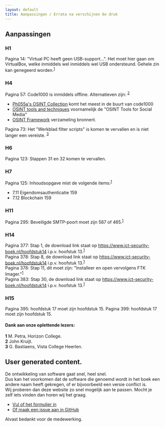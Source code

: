 ```yaml
---
layout: default
title: Aanpassingen / Errata na verschijnen 6e druk
---
```

## Aanpassingen
### H1
Pagina 14: "Virtual PC heeft geen USB-support...". Het moet hier gaan om VirtualBox, welke inmiddels wel inmiddels wel USB ondersteund. Gehele zin kan genegeerd worden.<sup id="a1">[1](#f1)</sup> 
 
### H4
Pagina 57: Code1000 is inmiddels offline. Alternatieven zijn: <sup id="b1">[2](#f2)</sup> 
- [Ph055a's OSINT Collection](https://github.com/Ph055a/OSINT_Collection) komt het meest in de buurt van code1000
- [OSINT tools and techniques](https://www.intelligencefusion.co.uk/blog/the-best-open-source-intelligence-osint-tools-and-techniques) voornamelijk de "OSINT Tools for Social Media"
- [OSINT Framework](https://osintframework.com/) verzameling bronnen\

Pagina 73: Het "Werkblad filter scripts" is komen te vervallen en is niet langer een vereiste. <sup id="c1">[3](#f3)</sup>

### H6
Pagina 123: Stappen 31 en 32 komen te vervallen.

### H7
Pagina 125: Inhoudsopgave mist de volgende items:<sup id="a2">[1](#f1)</sup>
- 7.11 Eigendomsauthenticatie 159
- 7.12 Blockchain 159

### H11
Pagina 295: Beveiligde SMTP-poort moet zijn 587 of 465.<sup id="a1">[1](#f1)</sup>

### H14
Pagina 377: Stap 1, de download link staat op https://www.ict-security-boek.nl/hoofdstuk14 i.p.v. hoofstuk 13.<sup id="a1">[1](#f1)</sup>\
Pagina 378: Stap 8, de download link staat op https://www.ict-security-boek.nl/hoofdstuk14 i.p.v. hoofstuk 13.<sup id="a1">[1](#f1)</sup>\
Pagina 378: Stap 11, dit moet zijn: "Installeer en open vervolgens FTK Imager."<sup id="a1">[1](#f1)</sup>\
Pagina 383: Stap 30, de download link staat op https://www.ict-security-boek.nl/hoofdstuk14 i.p.v. hoofstuk 13.<sup id="a1">[1](#f1)</sup>

### H15
Pagina 395: hoofdstuk 17 moet zijn hoofdstuk 15.
Pagina 399: hoofdstuk 17 moet zijn hoofdstuk 15.

#### Dank aan onze oplettende lezers:
<b id="f1">1</b> M. Petra, Horizon College. \
<b id="f2">2</b> John Kruijt. \
<b id="f3">3</b> G. Bastiaens, Vista College Heerlen.

## User generated content.
De ontwikkeling van software gaat snel, heel snel.\
Dus kan het voorkomen dat de software die genoemd wordt in het boek een andere naam heeft gekregen, of er bijvoorbeeld een versie conflict is.\
Wij proberen dan deze website zo snel mogelijk aan te passen. Mocht je zelf iets vinden dan horen wij het graag. 
* [Vul of het formulier in](https://docs.google.com/forms/d/e/1FAIpQLSeJYKVX8DQSPerXscK-1WZ_V194RAtrQrbTHGpYZrhDARCeog/viewform)
* [Of maak een issue aan in GitHub](https://github.com/botris/ict-security/issues)

Alvast bedankt voor de medewerking.
